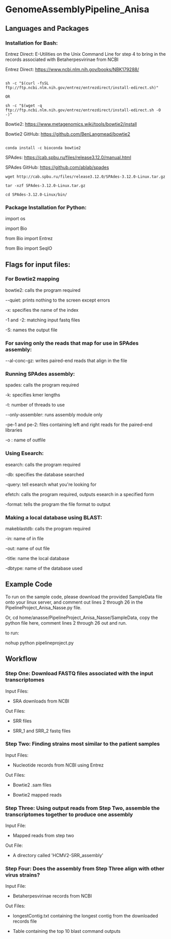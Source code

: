 # GenomeAssemblyPipeline_Anisa

## Languages and Packages

### Installation for Bash: 

Entrez Direct: E-Utilities on the Unix Command Line for step 4 to bring in the records associated with Betaherpesvirinae from NCBI 

Entrez Direct: https://www.ncbi.nlm.nih.gov/books/NBK179288/ 
```

sh -c "$(curl -fsSL ftp://ftp.ncbi.nlm.nih.gov/entrez/entrezdirect/install-edirect.sh)"

OR

sh -c "$(wget -q ftp://ftp.ncbi.nlm.nih.gov/entrez/entrezdirect/install-edirect.sh -O -)"
```

Bowtie2: https://www.metagenomics.wiki/tools/bowtie2/install

Bowtie2 GitHub: https://github.com/BenLangmead/bowtie2

```

conda install -c bioconda bowtie2

```

SPAdes: https://cab.spbu.ru/files/release3.12.0/manual.html

SPAdes GitHub: https://github.com/ablab/spades

```
wget http://cab.spbu.ru/files/release3.12.0/SPAdes-3.12.0-Linux.tar.gz

tar -xzf SPAdes-3.12.0-Linux.tar.gz

cd SPAdes-3.12.0-Linux/bin/
```

### Package Installation for Python: 


import os

import Bio

from Bio import Entrez 

from Bio import SeqIO


## Flags for input files: 

### For Bowtie2 mapping 

bowtie2: calls the program required 

--quiet: prints nothing to the screen except errors 

-x: specifies the name of the index 

-1 and -2: matching input fastq files 

-S: names the output file 


### For saving only the reads that map for use in SPAdes assembly: 

--al-conc-gz: writes paired-end reads that align in the file 


### Running SPAdes assembly: 

spades: calls the program required 

-k: specifies kmer lengths  

-t: number of threads to use

--only-assembler: runs assembly module only

-pe-1 and pe-2: files containing left and right reads for the paired-end libraries 

-o : name of outfile


### Using Esearch: 

esearch: calls the program required 

-db: specifies the database searched 

-query: tell esearch what you're looking for 

efetch: calls the program required, outputs esearch in a specified form 

-format: tells the program the file format to output 



### Making a local database using BLAST: 

makeblastdb: calls the program required 

-in: name of in file 

-out: name of out file 

-title: name the local database 

-dbtype: name of the database used 


## Example Code
To run on the sample code, please download the provided SampleData file onto your linux server, and comment out lines 2 through 26 in the PipelineProject_Anisa_Nasse.py file. 

Or, cd home/anasse/PipelineProject_Anisa_Nasse/SampleData, copy the python file here, comment lines 2 through 26 out and run.  

to run: 

nohup python pipelineproject.py

## Workflow

### Step One: Download FASTQ files associated with the input transcriptomes 

Input Files: 

- SRA downloads from NCBI 

Out Files: 

- SRR files 

- SRR_1 and SRR_2 fastq files 

### Step Two: Finding strains most similar to the patient samples 

Input Files: 

- Nucleotide records from NCBI using Entrez

Out Files: 

- Bowtie2 .sam files 

- Bowtie2 mapped reads  

### Step Three: Using output reads from Step Two, assemble the transcriptomes together to produce one assembly 

Input File: 

- Mapped reads from step two 

Out File: 

- A directory called 'HCMV2-SRR_assembly' 

### Step Four: Does the assembly from Step Three align with other virus strains? 

Input File: 

- Betaherpesvirinae records from NCBI

Out Files: 

- longestContig.txt containing the longest contig from the downloaded records file 

- Table containing the top 10 blast command outputs 



